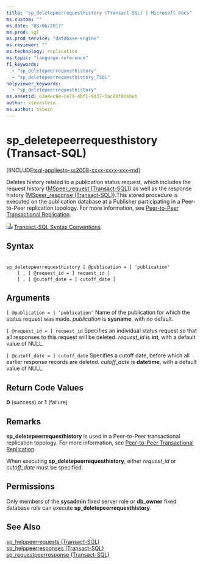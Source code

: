 ```yaml
---
title: "sp_deletepeerrequesthistory (Transact-SQL) | Microsoft Docs"
ms.custom: ""
ms.date: "03/06/2017"
ms.prod: sql
ms.prod_service: "database-engine"
ms.reviewer: ""
ms.technology: replication
ms.topic: "language-reference"
f1_keywords: 
  - "sp_deletepeerrequesthistory"
  - "sp_deletepeerrequesthistory_TSQL"
helpviewer_keywords: 
  - "sp_deletepeerrequesthistory"
ms.assetid: 63a4ec6e-ce79-4bf1-9d37-5ac88f8d6beb
author: stevestein
ms.author: sstein
---
```

# sp_deletepeerrequesthistory (Transact-SQL)
[!INCLUDE[tsql-appliesto-ss2008-xxxx-xxxx-xxx-md](../../includes/tsql-appliesto-ss2008-xxxx-xxxx-xxx-md.md)]

  Deletes history related to a publication status request, which includes the request history ([MSpeer_request &#40;Transact-SQL&#41;](../../relational-databases/system-tables/mspeer-request-transact-sql.md)) as well as the response history ([MSpeer_response &#40;Transact-SQL&#41;](../../relational-databases/system-tables/mspeer-response-transact-sql.md)).This stored procedure is executed on the publication database at a Publisher participating in a Peer-to-Peer replication topology. For more information, see [Peer-to-Peer Transactional Replication](../../relational-databases/replication/transactional/peer-to-peer-transactional-replication.md).  
  
 ![Topic link icon](../../database-engine/configure-windows/media/topic-link.gif "Topic link icon") [Transact-SQL Syntax Conventions](../../t-sql/language-elements/transact-sql-syntax-conventions-transact-sql.md)  
  
## Syntax  
  
```  
  
sp_deletepeerrequesthistory [ @publication = ] 'publication'  
    [ , [ @request_id = ] request_id ]  
    [ , [ @cutoff_date = ] cutoff_date ]  
```  
  
## Arguments  
`[ @publication = ] 'publication'`
 Name of the publication for which the status request was made. *publication* is **sysname**, with no default.  
  
`[ @request_id = ] request_id`
 Specifies an individual status request so that all responses to this request will be deleted. *request_id* is **int**, with a default value of NULL.  
  
`[ @cutoff_date = ] cutoff_date`
 Specifies a cutoff date, before which all earlier response records are deleted. *cutoff_date* is **datetime**, with a default value of NULL.  
  
## Return Code Values  
 **0** (success) or **1** (failure)  
  
## Remarks  
 **sp_deletepeerrequesthistory** is used in a Peer-to-Peer transactional replication topology. For more information, see [Peer-to-Peer Transactional Replication](../../relational-databases/replication/transactional/peer-to-peer-transactional-replication.md).  
  
 When executing **sp_deletepeerrequesthistory**, either *request_id* or *cutoff_date* must be specified.  
  
## Permissions  
 Only members of the **sysadmin** fixed server role or **db_owner** fixed database role can execute **sp_deletepeerrequesthistory**.  
  
## See Also  
 [sp_helppeerrequests &#40;Transact-SQL&#41;](../../relational-databases/system-stored-procedures/sp-helppeerrequests-transact-sql.md)   
 [sp_helppeerresponses &#40;Transact-SQL&#41;](../../relational-databases/system-stored-procedures/sp-helppeerresponses-transact-sql.md)   
 [sp_requestpeerresponse &#40;Transact-SQL&#41;](../../relational-databases/system-stored-procedures/sp-requestpeerresponse-transact-sql.md)  
  
  
